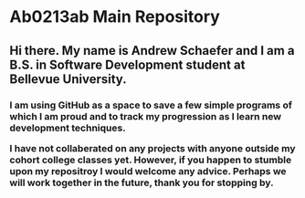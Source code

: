 <h1>Ab0213ab Main Repository</h1>
<h2>Hi there. My name is Andrew Schaefer and I am a B.S. in Software Development student at Bellevue University.</h2>

<h3>I am using GitHub as a space to save a few simple programs of which I am proud and to track my progression as I learn 
new development techniques. 

I have not collaberated on any projects with anyone outside my cohort college classes yet. However, if you happen to stumble upon my repositroy I
would welcome any advice. Perhaps we will work together in the future, thank you for stopping by.</h3>
